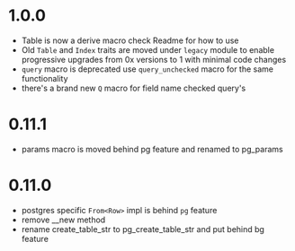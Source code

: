# 1.0.0
- Table is now a derive macro check Readme for how to use
- Old `Table` and `Index` traits are moved under `legacy` module to enable progressive upgrades from 0x versions to 1 with minimal code changes
- `query` macro is deprecated use `query_unchecked` macro for the same functionality
- there's a brand new `Q` macro for field name checked query's
# 0.11.1
- params macro is moved behind pg feature and renamed to pg_params
# 0.11.0
- postgres specific `From<Row>` impl is behind `pg` feature
- remove __new method
- rename create_table_str to pg_create_table_str and put behind bg feature


